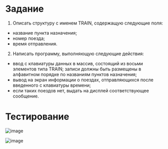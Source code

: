 # Задание

1. Описать структуру с именем TRAIN, содержащую следующие поля:
- название пункта назначения;
- номер поезда;
- время отправления.
2. Написать программу, выполняющую следующие действия:
- ввод с клавиатуры данных в массив, состоящий из восьми элементов типа TRAIN; записи должны быть размещены в алфавитном порядке по названиям пунктов назначения;
- вывод на экран информации о поездах, отправляющихся после введенного с клавиатуры времени;
- если таких поездов нет, выдать на дисплей соответствующее сообщение.

# Тестирование

![image](https://user-images.githubusercontent.com/76211121/187212481-d6b7cb4e-26c1-46f5-aa52-e83cd46bed0f.png)

![image](https://user-images.githubusercontent.com/76211121/187212496-7b3ab76d-b29e-4340-9c68-62e2711f3456.png)
